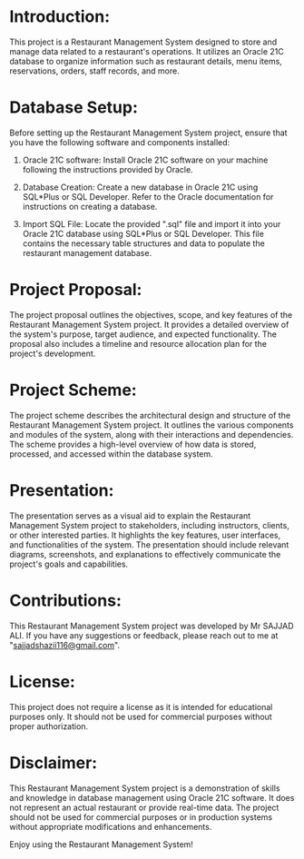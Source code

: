 # Introduction:
This project is a Restaurant Management System designed to store and manage data related to a restaurant's operations. It utilizes an Oracle 21C database to organize information such as restaurant details, menu items, reservations, orders, staff records, and more.

# Database Setup:
Before setting up the Restaurant Management System project, ensure that you have the following software and components installed:

1. Oracle 21C software: Install Oracle 21C software on your machine following the instructions provided by Oracle.

2. Database Creation: Create a new database in Oracle 21C using SQL*Plus or SQL Developer. Refer to the Oracle documentation for instructions on creating a database.

3. Import SQL File: Locate the provided ".sql" file and import it into your Oracle 21C database using SQL*Plus or SQL Developer. This file contains the necessary table structures and data to populate the restaurant management database.

# Project Proposal:
The project proposal outlines the objectives, scope, and key features of the Restaurant Management System project. It provides a detailed overview of the system's purpose, target audience, and expected functionality. The proposal also includes a timeline and resource allocation plan for the project's development.

# Project Scheme:
The project scheme describes the architectural design and structure of the Restaurant Management System project. It outlines the various components and modules of the system, along with their interactions and dependencies. The scheme provides a high-level overview of how data is stored, processed, and accessed within the database system.

# Presentation:
The presentation serves as a visual aid to explain the Restaurant Management System project to stakeholders, including instructors, clients, or other interested parties. It highlights the key features, user interfaces, and functionalities of the system. The presentation should include relevant diagrams, screenshots, and explanations to effectively communicate the project's goals and capabilities.

# Contributions:
This Restaurant Management System project was developed by Mr SAJJAD ALI. If you have any suggestions or feedback, please reach out to me at "sajjadshazii116@gmail.com".

# License:
This project does not require a license as it is intended for educational purposes only. It should not be used for commercial purposes without proper authorization.

# Disclaimer:
This Restaurant Management System project is a demonstration of skills and knowledge in database management using Oracle 21C software. It does not represent an actual restaurant or provide real-time data. The project should not be used for commercial purposes or in production systems without appropriate modifications and enhancements.

Enjoy using the Restaurant Management System!
